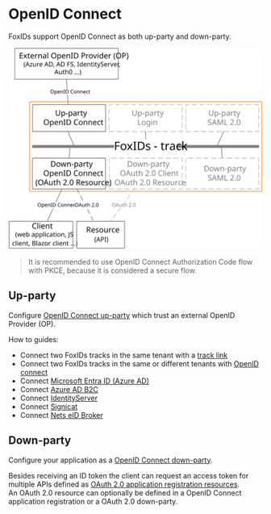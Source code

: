 ﻿# OpenID Connect

FoxIDs support OpenID Connect as both up-party and down-party.

![FoxIDs OpenID Connect](images/parties-oidc.svg)

> It is recommended to use OpenID Connect Authorization Code flow with PKCE, because it is considered a secure flow.

## Up-party

Configure [OpenID Connect up-party](up-party-oidc.md) which trust an external OpenID Provider (OP).

How to guides:

- Connect two FoxIDs tracks in the same tenant with a [track link](howto-tracklink-foxids.md)
- Connect two FoxIDs tracks in the same or different tenants with [OpenID connect](howto-oidc-foxids.md)
- Connect [Microsoft Entra ID (Azure AD)](up-party-howto-oidc-azure-ad.md) 
- Connect [Azure AD B2C](up-party-howto-oidc-azure-ad-b2c.md) 
- Connect [IdentityServer](up-party-howto-oidc-identityserver.md)
- Connect [Signicat](up-party-howto-oidc-signicat.md)
- Connect [Nets eID Broker](up-party-howto-oidc-nets-eid-broker.md)

## Down-party

Configure your application as a [OpenID Connect down-party](down-party-oidc.md).

Besides receiving an ID token the client can request an access token for multiple APIs defined as [OAuth 2.0 application registration resources](down-party-oauth-2.0.md#oauth-20-resource).  
An OAuth 2.0 resource can optionally be defined in a OpenID Connect application registration or a OAuth 2.0 down-party.

